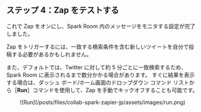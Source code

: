 ## ステップ 4：Zap をテストする

これで Zap をオンにし、Spark Room 内のメッセージをモニタする設定が完了しました。

Zap をトリガーするには、一致する検索条件を含む新しいツイートを自分で投稿する必要があるかもしれません。  

また、デフォルトでは、Twitter に対して約 5 分ごとに一致検索するため、Spark Room に表示されるまで数分かかる場合があります。  すぐに結果を表示する場合は、ダッシュ ボード/ホーム画面のドロップダウン コマンド リストから［**Run**］コマンドを使用して、Zap を手動でキックオフすることも可能です。

<div align="center">![Run](/posts/files/collab-spark-zapier-jp/assets/images/run.png)</div>
<br>
